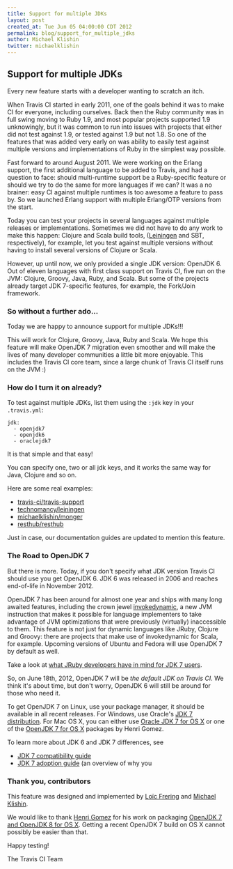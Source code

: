 ```yaml
---
title: Support for multiple JDKs
layout: post
created_at: Tue Jun 05 04:00:00 CDT 2012
permalink: blog/support_for_multiple_jdks
author: Michael Klishin
twitter: michaelklishin
---
```


## Support for multiple JDKs

Every new feature starts with a developer wanting to scratch an itch.

When Travis CI started in early 2011, one of the goals behind it was to make CI for everyone, including ourselves. Back then the Ruby community was in full swing moving to Ruby 1.9, and most popular projects supported 1.9 unknowingly, but it was common to run into issues with projects that either did not test against 1.9, or tested against 1.9 but not 1.8. So one of the features that was added very early on was ability to easily test against multiple versions and implementations of Ruby in the simplest way possible.

Fast forward to around August 2011. We were working on the Erlang support, the first additional language to be added to Travis, and had a question to face: should multi-runtime support be a Ruby-specific feature or should we try to do the same for more languages if we can? It was a no brainer: easy CI against multiple runtimes is too awesome a feature to pass by. So we launched Erlang support with multiple Erlang/OTP versions from the start.

Today you can test your projects in several languages against multiple releases or implementations. Sometimes we did not have to do any work to make this happen: Clojure and Scala build tools, ([Leiningen](http://leiningen.org) and SBT, respectively), for example, let you test against multiple versions without having to install several versions of Clojure or Scala.

However, up until now, we only provided a single JDK version: OpenJDK 6. Out of eleven languages with first class support on Travis CI, five run on the JVM: Clojure, Groovy, Java, Ruby, and Scala. But some of the projects already target JDK 7-specific features, for example, the Fork/Join framework.

### So without a further ado...

Today we are happy to announce support for multiple JDKs!!!

This will work for Clojure, Groovy, Java, Ruby and Scala. We hope this feature will make OpenJDK 7 migration even smoother and will make the lives of many developer communities a little bit more enjoyable. This includes the Travis CI core team, since a large chunk of Travis CI itself runs on the JVM :)


### How do I turn it on already?

To test against multiple JDKs, list them using the `:jdk` key in your `.travis.yml`:

    jdk:
      - openjdk7
      - openjdk6
      - oraclejdk7

It is that simple and that easy!

You can specify one, two or all jdk keys, and it works the same way for Java, Clojure and so on.

Here are some real examples:

 * [travis-ci/travis-support](https://github.com/travis-ci/travis-support/blob/master/.travis.yml)
 * [technomancy/leiningen](https://github.com/technomancy/leiningen/blob/master/.travis.yml)
 * [michaelklishin/monger](https://github.com/michaelklishin/monger/blob/master/.travis.yml)
 * [resthub/resthub](https://github.com/resthub/resthub-spring-stack/blob/master/.travis.yml)

Just in case, our documentation guides are updated to mention this feature.


### The Road to OpenJDK 7

But there is more. Today, if you don't specify what JDK version Travis CI should use you get OpenJDK 6. JDK 6 was released in 2006 and reaches
end-of-life in November 2012. 

OpenJDK 7 has been around for almost one year and ships with many long awaited features, including the crown jewel  [invokedynamic](http://download.oracle.com/javase/7/docs/technotes/guides/vm/multiple-language-support.html), a new JVM instruction that makes it possible for language implementers to take advantage of JVM optimizations that were previously (virtually) inaccessible to them. This feature is not just for dynamic languages like JRuby, Clojure and Groovy: there are projects that make use of invokedynamic for Scala, for example. Upcoming versions of Ubuntu and Fedora will use OpenJDK 7 by default as well. 

Take a look at [what JRuby developers have in mind for JDK 7 users](http://blog.headius.com/2011/08/jruby-and-java-7-what-to-expect.html).

So, on June 18th, 2012, OpenJDK 7 will be *the default JDK on Travis CI*. We think it's about time, but don't worry, OpenJDK 6 will still be around for those who need it.

To get OpenJDK 7 on Linux, use your package manager, it should be available in all recent releases. For Windows, use Oracle's [JDK 7 distribution](http://www.oracle.com/technetwork/java/javase/downloads/jdk-7u4-downloads-1591156.html).
For Mac OS X, you can either use [Oracle JDK 7 for OS X](http://www.oracle.com/technetwork/java/javase/downloads/jdk-7u4-downloads-1591156.html) or one of the [OpenJDK 7 for OS X](http://code.google.com/p/openjdk-osx-build/) packages by Henri Gomez.

To learn more about JDK 6 and JDK 7 differences, see

 * [JDK 7 compatibility guide](http://www.oracle.com/technetwork/java/javase/compatibility-417013.html)
 * [JDK 7 adoption guide](http://docs.oracle.com/javase/7/docs/webnotes/adoptionGuide/index.html) (an overview of why you


### Thank you, contributors

This feature was designed and implemented by [Loïc Frering](http://twitter.com/loicfrering) and [Michael Klishin](http://twitter.com/michaelklishin).

We would like to thank [Henri Gomez](http://twitter.com/hgomez) for his work on packaging [OpenJDK 7 and OpenJDK 8 for OS X](http://code.google.com/p/openjdk-osx-build/). Getting a recent
OpenJDK 7 build on OS X cannot possibly be easier than that.


Happy testing!


The Travis CI Team
